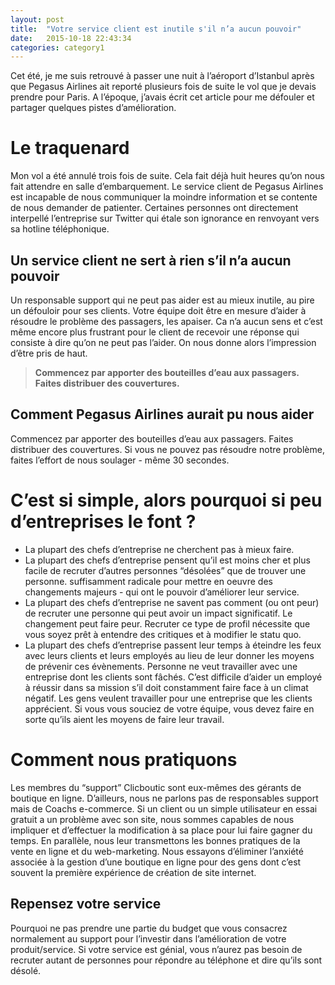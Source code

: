 ```yaml
---
layout: post
title:  "Votre service client est inutile s'il n’a aucun pouvoir"
date:   2015-10-18 22:43:34
categories: category1
---
```


Cet été, je me suis retrouvé à passer une nuit à l’aéroport d’Istanbul après que Pegasus Airlines ait reporté plusieurs fois de suite le vol que je devais prendre pour Paris. A l’époque, j’avais écrit cet article pour me défouler et partager quelques pistes d’amélioration.


# Le traquenard
Mon vol a été annulé trois fois de suite. Cela fait déjà huit heures qu’on nous fait attendre en salle d’embarquement. Le service client de Pegasus Airlines est incapable de nous communiquer la moindre information et se contente de nous demander de patienter. Certaines personnes ont directement interpellé l’entreprise sur Twitter qui étale son ignorance en renvoyant vers sa hotline téléphonique.

## Un service client ne sert à rien s’il n’a aucun pouvoir
Un responsable support qui ne peut pas aider est au mieux inutile, au pire un défouloir pour ses clients. Votre équipe doit être en mesure d’aider à résoudre le problème des passagers, les apaiser. Ca n’a aucun sens et c’est même encore plus frustrant pour le client de recevoir une réponse qui consiste à dire qu’on ne peut pas l’aider. On nous donne alors l’impression d’être pris de haut.

> **Commencez par apporter des bouteilles d’eau aux passagers. Faites distribuer des couvertures.**

## Comment Pegasus Airlines aurait pu nous aider
Commencez par apporter des bouteilles d’eau aux passagers. Faites distribuer des couvertures. Si vous ne pouvez pas résoudre notre problème, faites l’effort de nous soulager - même 30 secondes.


# C’est si simple, alors pourquoi si peu d’entreprises le font ?
* La plupart des chefs d’entreprise ne cherchent pas à mieux faire.
* La plupart des chefs d’entreprise pensent qu’il est moins cher et plus facile de recruter d’autres personnes “désolées” que de trouver une personne. suffisamment radicale pour mettre en oeuvre des changements majeurs - qui ont le pouvoir d’améliorer leur service.
* La plupart des chefs d’entreprise ne savent pas comment (ou ont peur) de recruter une personne qui peut avoir un impact significatif. Le changement peut faire peur. Recruter ce type de profil nécessite que vous soyez prêt à entendre des critiques et à modifier le statu quo.   
* La plupart des chefs d’entreprise passent leur temps à éteindre les feux avec leurs clients et leurs employés au lieu de leur donner les moyens de prévenir ces évènements. Personne ne veut travailler avec une entreprise dont les clients sont fâchés. C’est difficile d’aider un employé à réussir dans sa mission s’il doit  constamment faire face à un climat négatif. Les gens veulent travailler pour une entreprise que les clients apprécient. Si vous vous souciez de votre équipe, vous devez faire en sorte qu’ils aient les moyens de faire leur travail.


# Comment nous pratiquons
Les membres du “support” Clicboutic sont eux-mêmes des gérants de boutique en ligne. D’ailleurs, nous ne parlons pas de responsables support mais de Coachs e-commerce. Si un client ou un simple utilisateur en essai gratuit a un problème avec son site, nous sommes capables de nous impliquer et d’effectuer la modification à sa place pour lui faire gagner du temps. En parallèle, nous leur transmettons les bonnes pratiques de la vente en ligne et du web-marketing. Nous essayons d’éliminer l’anxiété associée à la gestion d’une boutique en ligne pour des gens dont c’est souvent la première expérience de création de site internet.

## Repensez votre service
Pourquoi ne pas prendre une partie du budget que vous consacrez normalement au support pour l’investir dans l’amélioration de votre produit/service. Si votre service est génial, vous n’aurez pas besoin de recruter autant de personnes pour répondre au téléphone et dire qu’ils sont désolé.
